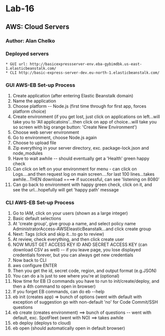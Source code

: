 # Lab-16

## AWS: Cloud Servers

### Author: Alan Chelko

### Deployed servers

    * GUI url: http://basicexpressserver-env.eba-gybimdbk.us-east-1.elasticbeanstalk.com/
    * CLI http://basic-express-server-dev.eu-north-1.elasticbeanstalk.com/


### GUI AWS-EB Set-up Process

1. Create application (after entering Elastic Beanstalk domain)
2. Name the application
3. Choose platform -- Node.js (first time through for first app, forces platform choice)
4. Create environment (if you get lost, just click on applications on left...will take you to 'All applicatoins'...then click on app of choice...will take you so screen with big orange button: 'Create New Environment')
5. Choose web server environment
6. Go to environment, choose Node.js again
7. Choose to upload file
8. Zip everything in your server directory, exc. package-lock.json and node_modules
9. Have to wait awhile -- should eventually get a 'Health' green happy check
10. Can click on left on your environment for menu - can click on Logs....and then request log on main screen....for last 100 lines...takes awhile...THEN download
====> if successful, can see 'listening on 8080'
11. Can go back to environment with happy green check, click on it, and see the url...hopefully will get 'happy path' message

### CLI AWS-EB Set-up Process

1. Go to IAM, click on your users (shown as a large integer)
2. Basic default selections
3. At 'create group', give group a name, and select policy name AdministratorAccess-AWSEleasticBeanstalk...and click create group
4. Next: Tags (click and skip it...to go to review)
5. At review, check everything, and then click create user
6. NOW MUST GET ACCESS KEY ID AND SECRET ACCESS KEY (can download CSV as well) -- if you leave page, you lose displayed credentials forever, but you can always get new credentials
7. Now back to CLI
8. aws configure ENTER
9. Then you get the id, secret code, region, and output format (e.g.JSON)
10. You can do a ls just to see where you're at (optional)
11. Now time for EB (3 commands you have to run to init/create/deploy, and then a 4th command to open in browser)
12. If  you forget EB commands, can do eb --help
13. eb init (creates app)
=> bunch of options (went with default with exception of suggestion go with non-default 'no' for Code Commit/SSH questions
14. eb create (creates environment)
==> bunch of questions -- went with default, exc. SpotFleet (went with NO)
==> takes awhile
15. eb deploy (deploys to cloud)
16. eb open (should automatically open in default browser)
